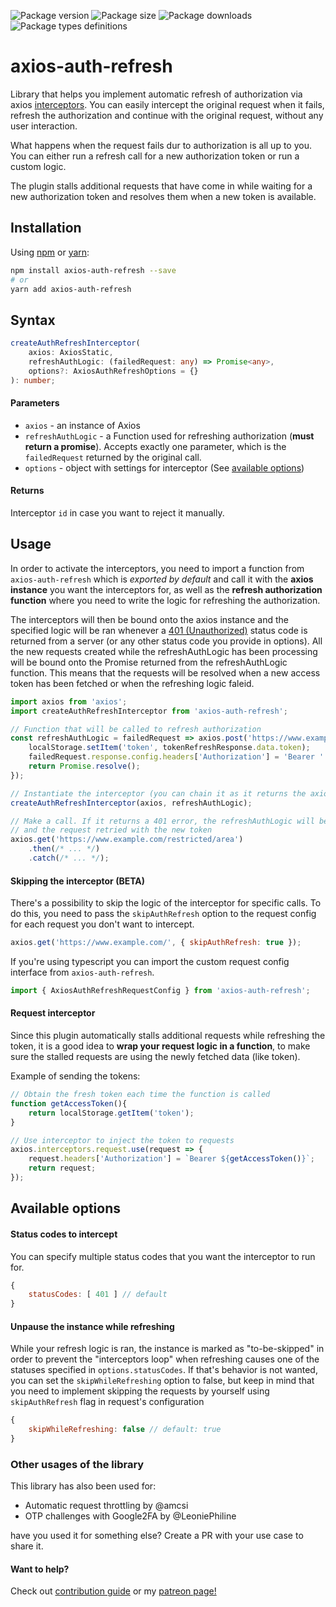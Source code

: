 ![Package version](https://img.shields.io/npm/v/axios-auth-refresh?label=version)
![Package size](https://img.shields.io/bundlephobia/min/axios-auth-refresh)
![Package downloads](https://img.shields.io/npm/dm/axios-auth-refresh)
![Package types definitions](https://img.shields.io/npm/types/axios-auth-refresh)

# axios-auth-refresh
Library that helps you implement automatic refresh of authorization
via axios [interceptors](https://github.com/axios/axios#interceptors).
You can easily intercept the original request when it fails, refresh the authorization and continue with the original request,
without any user interaction.

What happens when the request fails dur to authorization is all up to you.
You can either run a refresh call for a new authorization token or run a custom logic. 

The plugin stalls additional requests that have come in while waiting for a new authorization token
and resolves them when a new token is available.

## Installation

Using [npm](https://www.npmjs.com/get-npm) or [yarn](https://yarnpkg.com/en/docs/install):

```bash
npm install axios-auth-refresh --save
# or
yarn add axios-auth-refresh
```

## Syntax

```typescript
createAuthRefreshInterceptor(
    axios: AxiosStatic,
    refreshAuthLogic: (failedRequest: any) => Promise<any>,
    options?: AxiosAuthRefreshOptions = {}
): number;
```

#### Parameters
- `axios` - an instance of Axios
- `refreshAuthLogic` - a Function used for refreshing authorization (**must return a promise**).
Accepts exactly one parameter, which is the `failedRequest` returned by the original call.
- `options` - object with settings for interceptor (See [available options](#available-options))

#### Returns
Interceptor `id` in case you want to reject it manually.

## Usage

In order to activate the interceptors, you need to import a function from `axios-auth-refresh`
which is *exported by default* and call it with the **axios instance** you want the interceptors for, 
as well as the **refresh authorization function** where you need to write the logic for refreshing the authorization.

The interceptors will then be bound onto the axios instance and the specified logic will be ran whenever a [401 (Unauthorized)](https://httpstatuses.com/401) status code 
is returned from a server (or any other status code you provide in options). All the new requests created while the refreshAuthLogic has been processing will be bound onto the 
Promise returned from the refreshAuthLogic function. This means that the requests will be resolved when a new access token has been fetched or when the refreshing logic faleid.

```javascript
import axios from 'axios';
import createAuthRefreshInterceptor from 'axios-auth-refresh';

// Function that will be called to refresh authorization
const refreshAuthLogic = failedRequest => axios.post('https://www.example.com/auth/token/refresh').then(tokenRefreshResponse => {
    localStorage.setItem('token', tokenRefreshResponse.data.token);
    failedRequest.response.config.headers['Authorization'] = 'Bearer ' + tokenRefreshResponse.data.token;
    return Promise.resolve();
});

// Instantiate the interceptor (you can chain it as it returns the axios instance)
createAuthRefreshInterceptor(axios, refreshAuthLogic);

// Make a call. If it returns a 401 error, the refreshAuthLogic will be run, 
// and the request retried with the new token
axios.get('https://www.example.com/restricted/area')
    .then(/* ... */)
    .catch(/* ... */);
```

#### Skipping the interceptor (BETA)
There's a possibility to skip the logic of the interceptor for specific calls.
To do this, you need to pass the `skipAuthRefresh` option to the request config for each request you don't want to intercept.
```javascript
axios.get('https://www.example.com/', { skipAuthRefresh: true });
```

If you're using typescript you can import the custom request config interface from `axios-auth-refresh`.
```typescript
import { AxiosAuthRefreshRequestConfig } from 'axios-auth-refresh';
```

#### Request interceptor
Since this plugin automatically stalls additional requests while refreshing the token,
it is a good idea to **wrap your request logic in a function**, 
to make sure the stalled requests are using the newly fetched data (like token).

Example of sending the tokens:
```javascript
// Obtain the fresh token each time the function is called
function getAccessToken(){
    return localStorage.getItem('token');
}

// Use interceptor to inject the token to requests
axios.interceptors.request.use(request => {
    request.headers['Authorization'] = `Bearer ${getAccessToken()}`;
    return request;
});
```

## Available options

#### Status codes to intercept 

You can specify multiple status codes that you want the interceptor to run for.

```javascript
{
    statusCodes: [ 401 ] // default
}
```

#### Unpause the instance while refreshing

While your refresh logic is ran, the instance is marked as "to-be-skipped"
in order to prevent the "interceptors loop" when refreshing causes one of the statuses specified
in `options.statusCodes`. If that's behavior is not wanted, you can set the `skipWhileRefreshing` option to false,
but keep in mind that you need to implement skipping the requests by yourself using `skipAuthRefresh` flag
in request's configuration

```javascript
{
    skipWhileRefreshing: false // default: true
}
```

### Other usages of the library
This library has also been used for:

- Automatic request throttling by @amcsi
- OTP challenges with Google2FA by @LeoniePhiline

have you used it for something else? Create a PR with your use case to share it.

#### Want to help?
Check out [contribution guide](CONTRIBUTING.md) or my [patreon page!](https://www.patreon.com/dawidzbinski)
